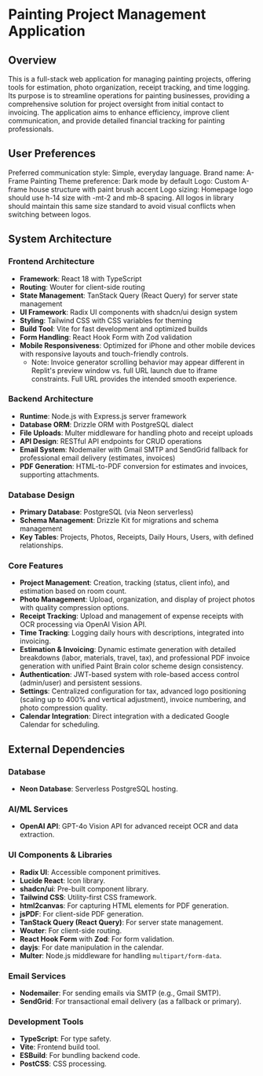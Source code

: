 # Painting Project Management Application

## Overview
This is a full-stack web application for managing painting projects, offering tools for estimation, photo organization, receipt tracking, and time logging. Its purpose is to streamline operations for painting businesses, providing a comprehensive solution for project oversight from initial contact to invoicing. The application aims to enhance efficiency, improve client communication, and provide detailed financial tracking for painting professionals.

## User Preferences
Preferred communication style: Simple, everyday language.
Brand name: A-Frame Painting
Theme preference: Dark mode by default
Logo: Custom A-frame house structure with paint brush accent
Logo sizing: Homepage logo should use h-14 size with -mt-2 and mb-8 spacing. All logos in library should maintain this same size standard to avoid visual conflicts when switching between logos.

## System Architecture

### Frontend Architecture
- **Framework**: React 18 with TypeScript
- **Routing**: Wouter for client-side routing
- **State Management**: TanStack Query (React Query) for server state management
- **UI Framework**: Radix UI components with shadcn/ui design system
- **Styling**: Tailwind CSS with CSS variables for theming
- **Build Tool**: Vite for fast development and optimized builds
- **Form Handling**: React Hook Form with Zod validation
- **Mobile Responsiveness**: Optimized for iPhone and other mobile devices with responsive layouts and touch-friendly controls.
  - Note: Invoice generator scrolling behavior may appear different in Replit's preview window vs. full URL launch due to iframe constraints. Full URL provides the intended smooth experience.

### Backend Architecture
- **Runtime**: Node.js with Express.js server framework
- **Database ORM**: Drizzle ORM with PostgreSQL dialect
- **File Uploads**: Multer middleware for handling photo and receipt uploads
- **API Design**: RESTful API endpoints for CRUD operations
- **Email System**: Nodemailer with Gmail SMTP and SendGrid fallback for professional email delivery (estimates, invoices)
- **PDF Generation**: HTML-to-PDF conversion for estimates and invoices, supporting attachments.

### Database Design
- **Primary Database**: PostgreSQL (via Neon serverless)
- **Schema Management**: Drizzle Kit for migrations and schema management
- **Key Tables**: Projects, Photos, Receipts, Daily Hours, Users, with defined relationships.

### Core Features
- **Project Management**: Creation, tracking (status, client info), and estimation based on room count.
- **Photo Management**: Upload, organization, and display of project photos with quality compression options.
- **Receipt Tracking**: Upload and management of expense receipts with OCR processing via OpenAI Vision API.
- **Time Tracking**: Logging daily hours with descriptions, integrated into invoicing.
- **Estimation & Invoicing**: Dynamic estimate generation with detailed breakdowns (labor, materials, travel, tax), and professional PDF invoice generation with unified Paint Brain color scheme design consistency.
- **Authentication**: JWT-based system with role-based access control (admin/user) and persistent sessions.
- **Settings**: Centralized configuration for tax, advanced logo positioning (scaling up to 400% and vertical adjustment), invoice numbering, and photo compression quality.
- **Calendar Integration**: Direct integration with a dedicated Google Calendar for scheduling.

## External Dependencies

### Database
- **Neon Database**: Serverless PostgreSQL hosting.

### AI/ML Services
- **OpenAI API**: GPT-4o Vision API for advanced receipt OCR and data extraction.

### UI Components & Libraries
- **Radix UI**: Accessible component primitives.
- **Lucide React**: Icon library.
- **shadcn/ui**: Pre-built component library.
- **Tailwind CSS**: Utility-first CSS framework.
- **html2canvas**: For capturing HTML elements for PDF generation.
- **jsPDF**: For client-side PDF generation.
- **TanStack Query (React Query)**: For server state management.
- **Wouter**: For client-side routing.
- **React Hook Form** with **Zod**: For form validation.
- **dayjs**: For date manipulation in the calendar.
- **Multer**: Node.js middleware for handling `multipart/form-data`.

### Email Services
- **Nodemailer**: For sending emails via SMTP (e.g., Gmail SMTP).
- **SendGrid**: For transactional email delivery (as a fallback or primary).

### Development Tools
- **TypeScript**: For type safety.
- **Vite**: Frontend build tool.
- **ESBuild**: For bundling backend code.
- **PostCSS**: CSS processing.